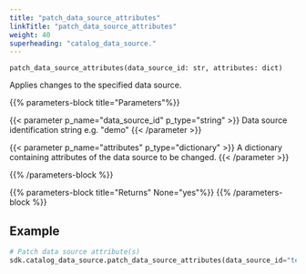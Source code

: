 ```yaml
---
title: "patch_data_source_attributes"
linkTitle: "patch_data_source_attributes"
weight: 40
superheading: "catalog_data_source."
---
```




``patch_data_source_attributes(data_source_id: str, attributes: dict)``

Applies changes to the specified data source.

{{% parameters-block  title="Parameters"%}}

{{< parameter p_name="data_source_id" p_type="string" >}}
Data source identification string e.g. "demo"
{{< /parameter >}}

{{< parameter p_name="attributes" p_type="dictionary" >}}
A dictionary containing attributes of the data source to be changed.
{{< /parameter >}}

{{% /parameters-block %}}


{{% parameters-block title="Returns" None="yes"%}}
{{% /parameters-block %}}

## Example

```Python
# Patch data source attribute(s)
sdk.catalog_data_source.patch_data_source_attributes(data_source_id="test",attributes={"name": "Name2"})
```
